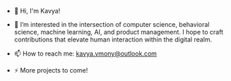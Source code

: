 - 👋 Hi, I'm Kavya!
  
- 👀 I’m interested in the intersection of computer science, behavioral science, machine learning, AI, and product management. I hope to craft contributions that elevate human interaction within the digital realm.

-  📫 How to reach me: kavya.vmony@outlook.com
  
- ⚡ More projects to come! 

<!---
KavyaVee00/KavyaVee00 is a ✨ special ✨ repository because its `README.md` (this file) appears on your GitHub profile.
You can click the Preview link to take a look at your changes.
--->
